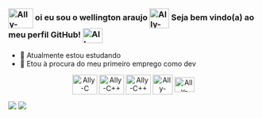  ###  <img align="center" alt="Ally-C++" height="40" width="50" src="https://cdn.jsdelivr.net/gh/devicons/devicon/icons/csharp/csharp-original.svg" />   oi eu sou o wellington araujo   <img align="center" alt="Ally-java" height="40" width="40" src="https://cdn.jsdelivr.net/gh/devicons/devicon/icons/java/java-original.svg" /> Seja bem vindo(a) ao meu perfil GitHub! <img align="center" alt="Ally-python" height="30" width="40" src="https://cdn.jsdelivr.net/gh/devicons/devicon/icons/python/python-original.svg" />
 - 🌱 Atualmente estou estudando  
 - 🌱 Etou à procura do meu primeiro emprego como dev

<div align="center" style="display: inline_block">
  <img align="center" alt="Ally-C" height="40" width="50" src="https://cdn.jsdelivr.net/gh/devicons/devicon/icons/c/c-original.svg" />
  <img align="center" alt="Ally-C++" height="40" width="50" src="https://cdn.jsdelivr.net/gh/devicons/devicon/icons/cplusplus/cplusplus-original.svg" /> 
  <img align="center" alt="Ally-C++" height="40" width="50" src="https://cdn.jsdelivr.net/gh/devicons/devicon/icons/csharp/csharp-original.svg" />
  <img align="center" alt="Ally-java" height="40" width="40" src="https://cdn.jsdelivr.net/gh/devicons/devicon/icons/java/java-original.svg" />
  <img align="center" alt="Ally-python" height="30" width="40" src="https://cdn.jsdelivr.net/gh/devicons/devicon/icons/python/python-original.svg" />
     
</div>

<div> 
  
  <a href = "mailto:graoaraujo@gmail.com"><img src="https://img.shields.io/badge/-Gmail-%23333?style=for-the-badge&logo=gmail&logoColor=white" target="_blank"></a>
  <a href="https://www.linkedin.com/in/wellington-pereira-de-araujo-7a3571277" target="_blank"><img src="https://img.shields.io/badge/-LinkedIn-%230077B5?style=for-the-badge&logo=linkedin&logoColor=white" target="_blank"></a> 
  
</div>
